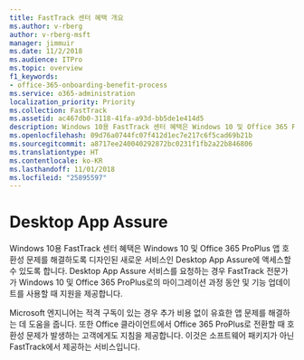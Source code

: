 ```yaml
---
title: FastTrack 센터 혜택 개요
ms.author: v-rberg
author: v-rberg-msft
manager: jimmuir
ms.date: 11/2/2018
ms.audience: ITPro
ms.topic: overview
f1_keywords:
- office-365-onboarding-benefit-process
ms.service: o365-administration
localization_priority: Priority
ms.collection: FastTrack
ms.assetid: ac467db0-3118-41fa-a93d-bb5de1e414d5
description: Windows 10용 FastTrack 센터 혜택은 Windows 10 및 Office 365 ProPlus 앱 호환성 문제를 해결하도록 디자인된 새로운 서비스인 Desktop App Assure에 액세스할 수 있도록 합니다.
ms.openlocfilehash: 09d76a0744fc07f412d1ec7e217c6f5cad69b21b
ms.sourcegitcommit: a8717ee240040292872bc0231f1fb2a22b846806
ms.translationtype: HT
ms.contentlocale: ko-KR
ms.lasthandoff: 11/01/2018
ms.locfileid: "25895597"
---
```

# <a name="desktop-app-assure"></a>Desktop App Assure

Windows 10용 FastTrack 센터 혜택은 Windows 10 및 Office 365 ProPlus 앱 호환성 문제를 해결하도록 디자인된 새로운 서비스인 Desktop App Assure에 액세스할 수 있도록 합니다. Desktop App Assure 서비스를 요청하는 경우 FastTrack 전문가가 Windows 10 및 Office 365 ProPlus로의 마이그레이션 과정 동안 및 기능 업데이트를 사용할 때 지원을 제공합니다. 

Microsoft 엔지니어는 적격 구독이 있는 경우 추가 비용 없이 유효한 앱 문제를 해결하는 데 도움을 줍니다. 또한 Office 클라이언트에서 Office 365 ProPlus로 전환할 때 호환성 문제가 발생하는 고객에게도 지침을 제공합니다. 이것은 소프트웨어 패키지가 아닌 FastTrack에서 제공하는 서비스입니다.

  

    

 
